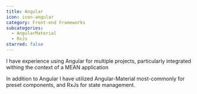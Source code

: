 ```yaml
---
title: Angular
icon: icon-angular
category: Front-end Frameworks
subcategories:
  - AngularMaterial
  - RxJs
starred: false
---
```

I have experience using Angular for multiple projects, particularly integrated withing the context of a MEAN application

In addition to Angular I have utilized Angular-Material most-commonly for preset components, and RxJs for state management.
